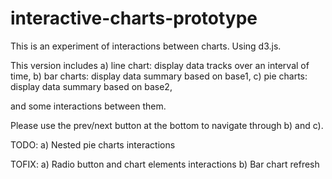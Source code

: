 interactive-charts-prototype
============================

This is an experiment of interactions between charts. Using d3.js.


This version includes a) line chart: display data tracks over an interval of time,
                      b) bar charts: display data summary based on base1,
                      c) pie charts: display data summary based on base2,

and some interactions between them.

Please use the prev/next button at the bottom to navigate through b) and c).


TODO:
    a) Nested pie charts interactions


TOFIX:
    a) Radio button and chart elements interactions
    b) Bar chart refresh
